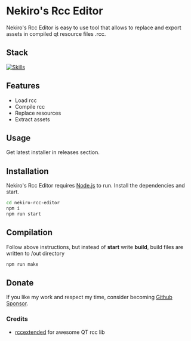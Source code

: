 # Nekiro's Rcc Editor

Nekiro's Rcc Editor is easy to use tool that allows to replace and export assets in compiled qt resource files .rcc.

## Stack

[![Skills](https://go-skill-icons.vercel.app/api/icons?i=ts,nodejs,react,css,electron&theme=light&perline=5)](https://github.com/nekiro)

## Features

- Load rcc
- Compile rcc
- Replace resources
- Extract assets

## Usage

Get latest installer in releases section.

## Installation

Nekiro's Rcc Editor requires [Node.js](https://nodejs.org/) to run.
Install the dependencies and start.

```sh
cd nekiro-rcc-editor
npm i
npm run start
```

## Compilation

Follow above instructions, but instead of **start** write **build**, build files are written to /out directory

```sh
npm run make
```

## Donate

If you like my work and respect my time, consider becoming [Github Sponsor](https://github.com/sponsors/nekiro).

### Credits

- [rccextended](https://github.com/zedxxx/rccextended) for awesome QT rcc lib
